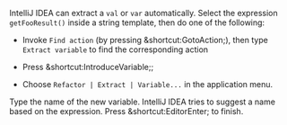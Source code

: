 

IntelliJ IDEA can extract a `val` or `var` automatically. Select the expression
`getFooResult()` inside a string template, then do one of the following:

- Invoke <span class="control">`Find action`</span> (by pressing <span class="shortcut">&shortcut:GotoAction;</span>),
then type `Extract variable` to find the corresponding action

- Press <span class="shortcut">&shortcut:IntroduceVariable;</span>;

- Choose <span class="control">`Refactor | Extract | Variable...`</span>
in the application menu.

Type the name of the new variable. IntelliJ IDEA tries to suggest a name
based on the expression. Press
<span class="shortcut">&shortcut:EditorEnter;</span> to finish.
